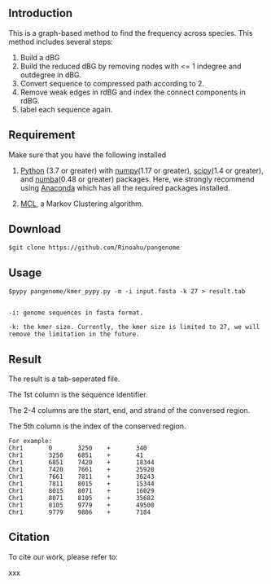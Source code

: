## Introduction
This is a graph-based method to find the frequency across species. This method includes several steps:

1. Build a dBG
2. Build the reduced dBG by removing nodes with <= 1 indegree and outdegree in dBG.
3. Convert sequence to compressed path according to 2.
4. Remove weak edges in rdBG and index the connect components in rdBG.
5. label each sequence again.

## Requirement

Make sure that you have the following installed

1. [Python](https://www.python.org/ "https://www.python.org/") (3.7 or greater) with [numpy](https://numpy.org/, "https://numpy.org/")(1.17 or greater), [scipy](https://www.scipy.org/, "https://www.scipy.org/")(1.4 or greater), and [numba](http://numba.pydata.org "http://numba.pydata.org/")(0.48 or greater) packages. Here, we strongly recommend using [Anaconda](https://www.anaconda.com/ "https://www.anaconda.com/") which has all the required packages installed.

2. [MCL](https://micans.org/mcl "https://micans.org/mcl"), a Markov Clustering algorithm.


## Download

    $git clone https://github.com/Rinoahu/pangenome

<!--## Install and Test

    $cd SwiftOrtho
    $bash ./install.sh
    $cd example
    $bash ./run.sh
-->


## Usage
    $pypy pangenome/kmer_pypy.py -m -i input.fasta -k 27 > result.tab


    -i: genome sequences in fasta format.

    -k: the kmer size. Currently, the kmer size is limited to 27, we will remove the limitation in the future.


## Result
The result is a tab-seperated file.

The 1st column is the sequence identifier.

The 2-4 columns are the start, end, and strand of the conversed region.

The 5th column is the index of the conserved region.

    For example:
    Chr1       0       3250    +       340
    Chr1       3250    6851    +       41
    Chr1       6851    7420    +       18344
    Chr1       7420    7661    +       25920
    Chr1       7661    7811    +       36243
    Chr1       7811    8015    +       15344
    Chr1       8015    8071    +       16029
    Chr1       8071    8105    +       35682
    Chr1       8105    9779    +       49500
    Chr1       9779    9806    +       7184



## Citation

To cite our work, please refer to:

xxx

